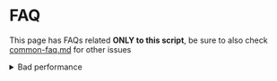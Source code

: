 # FAQ

This page has FAQs related **ONLY to this script**, be sure to also check [common-faq.md](../jaksams-scripts/common-faq.md "mention") for other issues

<details>

<summary>Bad performance</summary>

Due the nature of the script, it's quite normal that it consumes more resources than other scripts. To optimize it, you can follow [this guide](optimization.md)

</details>
